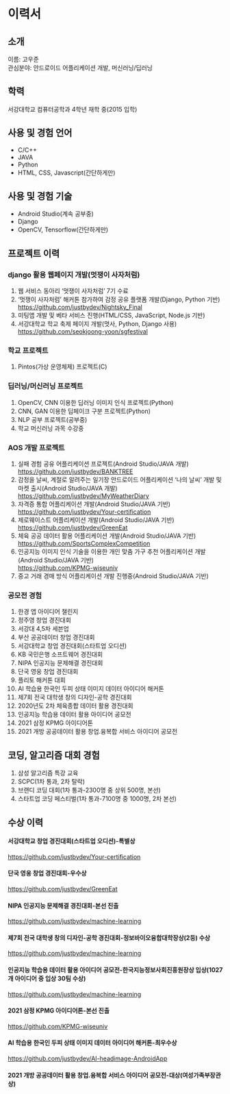 # 이력서

## 소개
이름: 고우준<br>
관심분야: 안드로이드 어플리케이션 개발, 머신러닝/딥러닝

## 학력
서강대학교 컴퓨터공학과 4학년 재학 중(2015 입학)

## 사용 및 경험 언어
+ C/C++
+ JAVA
+ Python
+ HTML, CSS, Javascript(간단하게만)

## 사용 및 경험 기술
+ Android Studio(계속 공부중)
+ Django
+ OpenCV, Tensorflow(간단하게만)

## 프로젝트 이력
### django 활용 웹페이지 개발(멋쟁이 사자처럼)
1) 웹 서비스 동아리 ‘멋쟁이 사자처럼’ 7기 수료
2) ‘멋쟁이 사자처럼’ 해커톤 참가하여 감정 공유 플랫폼 개발(Django, Python 기반)<br>
https://github.com/justbydev/Nightsky_Final
3) 미팅앱 개발 및 베타 서비스 진행(HTML/CSS, JavaScript, Node.js 기반)
4) 서강대학교 학교 축제 페이지 개발(멋사, Python, Django 사용)<br>
https://github.com/seokjoong-yoon/sgfestival
### 학교 프로젝트
1) Pintos(가상 운영체제) 프로젝트(C)<br>
### 딥러닝/머신러닝 프로젝트
1) OpenCV, CNN 이용한 딥러닝 이미지 인식 프로젝트(Python)
2) CNN, GAN 이용한 딥페이크 구분 프로젝트(Python)
3) NLP 공부 프로젝트(공부중)
4) 학교 머신러닝 과목 수강중<br>
### AOS 개발 프로젝트
1) 실패 경험 공유 어플리케이션 프로젝트(Android Studio/JAVA 개발)<br>
https://github.com/justbydev/BANKTREE
2) 감정을 날씨, 계절로 알려주는 일기장 안드로이드 어플리케이션 ‘나의 날씨’ 개발 및 마켓 출시(Android Studio/JAVA 개발)<br>
https://github.com/justbydev/MyWeatherDiary
3) 자격증 통합 어플리케이션 개발(Android Studio/JAVA 기반)<br>
https://github.com/justbydev/Your-certification
4) 제로웨이스트 어플리케이션 개발(Android Studio/JAVA 기반)<br>
https://github.com/justbydev/GreenEat
5) 체육 공공 데이터 활용 어플리케이션 개발(Android Studio/JAVA 기반)<br>
https://github.com/SportsComplexCompetition
6) 인공지능 이미지 인식 기술을 이용한 개인 맞춤 가구 추천 어플리케이션 개발(Android Studio/JAVA 기반)<br>
https://github.com/KPMG-wiseuniv
7) 중고 거래 경매 방식 어플리케이션 개발 진행중(Android Studio/JAVA 기반)<br>
### 공모전 경험
1. 한경 앱 아이디어 챌린지
2. 정주영 창업 경진대회
3. 서강대 4,5차 세븐업
4. 부산 공공데이터 창업 경진대회
5. 서강대학교 창업 경진대회(스타트업 오디션)
6. KB 국민은행 소프트웨어 경진대회
7. NIPA 인공지능 문제해결 경진대회
8. 단국 영웅 창업 경진대회
9. 플리토 해커톤 대회
10. AI 학습용 한국인 두피 상태 이미지 데이터 아이디어 해커톤
11. 제7회 전국 대학생 창의 디자인-공학 경진대회
12. 2020년도 2차 체육종합 데이터 활용 경진대회
13. 인공지능 학습용 데이터 활용 아이디어 공모전
14. 2021 삼정 KPMG 아이디어톤
15. 2021 개방 공공데이터 활용 창업.융복합 서비스 아이디어 공모전<br>

## 코딩, 알고리즘 대회 경험
1. 삼성 알고리즘 특강 교육
2. SCPC(1차 통과, 2차 탈락)
3. 브랜디 코딩 대회(1차 통과-2300명 중 상위 500명, 본선)
4. 스타트업 코딩 페스티벌(1차 통과-7100명 중 1000명, 2차 본선)<br>

## 수상 이력
#### 서강대학교 창업 경진대회(스타트업 오디션)-특별상<br>
https://github.com/justbydev/Your-certification
#### 단국 영웅 창업 경진대회-우수상<br>
https://github.com/justbydev/GreenEat
#### NIPA 인공지능 문제해결 경진대회-본선 진출<br>
https://github.com/justbydev/machine-learning
#### 제7회 전국 대학생 창의 디자인-공학 경진대회-정보바이오융합대학장상(2등) 수상<br>
https://github.com/justbydev/machine-learning
#### 인공지능 학습용 데이터 활용 아이디어 공모전-한국지능정보사회진흥원장상 입상(1027개 아이디어 중 입상 30팀 수상)<br>
https://github.com/justbydev/machine-learning
#### 2021 삼정 KPMG 아이디어톤-본선 진출<br>
https://github.com/KPMG-wiseuniv
#### AI 학습용 한국인 두피 상태 이미지 데이터 아이디어 해커톤-최우수상<br>
https://github.com/justbydev/AI-headimage-AndroidApp
#### 2021 개방 공공데이터 활용 창업.융복합 서비스 아이디어 공모전-대상(여성가족부장관상)

